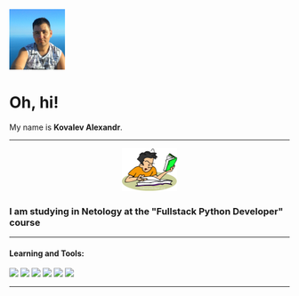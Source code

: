 <div id="header" align="left">
  <img src="logo-small.jpg" width="100"/>
</div>

# Oh, hi!
My name is **Kovalev Alexandr**.

---
<div id="header" align="center">
  <img src="logo.png" width="100"/>
</div>

### I am studying in Netology at the "Fullstack Python Developer" course

---
 
#### Learning and Tools:
<div id="header" align="left">
  <img src="https://git-scm.com/images/logos/downloads/Git-Icon-1788C.png" width="30"/>
  <img src="https://devhero.app/images/project-2.png" width="40"/>
  <img src="https://cdn.icon-icons.com/icons2/112/PNG/96/python_18894.png" width="40"/>
  <img src="https://img.icons8.com/?size=1x&id=21813&format=png" width="40"/>
  <img src="https://habrastorage.org/getpro/habr/hub/c7b/d1f/e2c/c7bd1fe2caaab0146447a554bd9c3712.jpg" width="30"/>
  <img src="https://i.pinimg.com/736x/b7/25/24/b725247168c681441ff41fda0acaaf43.jpg" width="30"/>
</div>

---
<img src="https://komarev.com/ghpvc/?username=Kovalev-Alexandr&style=flat-square&color=blue" alt=""/>
